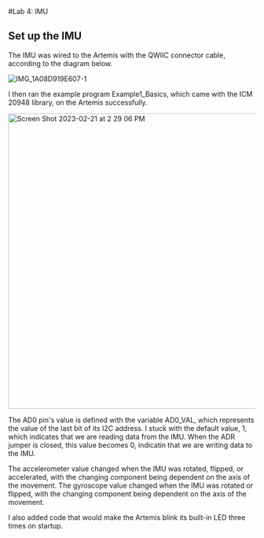 #Lab 4: IMU

## Set up the IMU

The IMU was wired to the Artemis with the QWIIC connector cable, according to the diagram below.

![IMG_1A08D919E607-1](https://user-images.githubusercontent.com/123786420/220541115-94a46004-95a7-4f70-8628-2af8e0baa2a1.jpeg)

I then ran the example program Example1_Basics, which came with the ICM 20948 library, on the Artemis successfully.

<img width="600" alt="Screen Shot 2023-02-21 at 2 29 06 PM" src="https://user-images.githubusercontent.com/123786420/220541605-12eeadbc-944f-43bc-9251-bc7dd8a4c6ac.png">

The AD0 pin's value is defined with the variable AD0_VAL, which represents the value of the last bit of its I2C address. I stuck with the default value, 1, which indicates that we are reading data from the IMU. When the ADR jumper is closed, this value becomes 0, indicatin that we are writing data to the IMU.

The accelerometer value changed when the IMU was rotated, flipped, or accelerated, with the changing component being dependent on the axis of the movement. The gyroscope value changed when the IMU was rotated or flipped, with the changing component being dependent on the axis of the movement.

I also added code that would make the Artemis blink its built-in LED three times on startup. 

<script src="https://gist.github.com/sarika2446/4c0a2638bd72bb3f08b7cf59a75a8567.js"></script>
